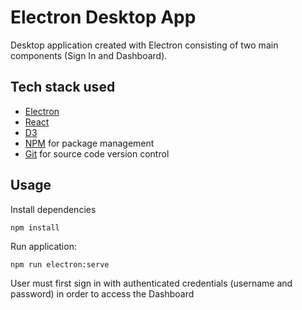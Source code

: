 # Electron Desktop App

Desktop application created with Electron consisting of two main components (Sign In and Dashboard).

## Tech stack used
- [Electron](https://www.electronjs.org/)
- [React](https://reactjs.org/)
- [D3](https://d3js.org/)
- [NPM](https://www.npmjs.com/) for package management
- [Git](https://git-scm.com/) for source code version control

## Usage
Install dependencies

```npm install```

Run application: 

``` npm run electron:serve ```
 
User must first sign in with authenticated credentials (username and password) in order to access the Dashboard
